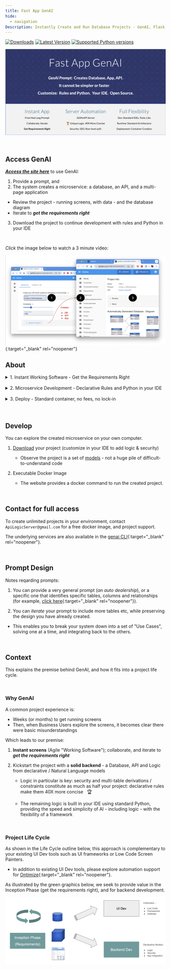 ```yaml
---
title: Fast App GenAI
hide:
  - navigation
Description: Instantly Create and Run Database Projects - GenAI, Flask, APIs, SQLAlchemy, React Apps, Rules, Low-Code, Python, Docker, Azure, Web Apps, Microservice, Declarative
---
```

<style>
  .md-typeset h1,
  .md-content__button {
    display: none;
  }
</style>
[![Downloads](https://static.pepy.tech/badge/apilogicserver)](https://pepy.tech/project/apilogicserver)
[![Latest Version](https://img.shields.io/pypi/v/apilogicserver.svg)](https://pypi.python.org/pypi/apilogicserver/)
[![Supported Python versions](https://img.shields.io/pypi/pyversions/apilogicserver.svg)](https://pypi.python.org/pypi/apilogicserver/)


[![API Logic Server Intro](images/hero-banner-wg.png)](Doc-Home.md "Click for Docs, Getting Started")


&nbsp;

## Access GenAI

***[Access the site here]()*** to use GenAI:

1. Provide a prompt, and
2. The system creates a microservice: a database, an API, and a multi-page application

  * Review the project - running screens, with data - and the database diagram
  * Iterate to ***get the requirements right***

3. Download the project to continue development with rules and Python in your IDE

&nbsp;

*Click* the image below to watch a 3 minute video:

[![Web/GenAI Automation](images/web_genai/wg-1280x720.png)](https://youtu.be/miOj00SiGxQ "Microservice Automation"){:target="_blank" rel="noopener"}

## About

<details markdown>
</br>

<summary>1. Instant Working Software - Get the Requirements Right</summary>

Automation has turned your prompt into a microservice: a working **application**, and a **standard API.**

It simply cannot be faster or simpler.

* Eliminate weeks to months of complex framework coding, db design, or screen painting.  

* Iterate 15 times... before lunch.

</br>

</details>

</br>

<details markdown>
</br>

<summary>2. Microservice Development - Declarative Rules and Python in your IDE</summary>

The speed and simplicity of AI, plus all the flexibility of a framework.  

* Download the standard project, and [**customize in your IDE**](https://apilogicserver.github.io/Docs/Tutorial/#3-customize-and-debug-in-your-ide)

* Use standard Python: e.g. provide [Application integration](https://apilogicserver.github.io/Docs/Sample-Integration/) (custom APIs and kafka messaging) 

* [Declarative security](https://apilogicserver.github.io/Docs/Security-Overview/): configure keycloak authentication, declare role-based row authorization<br>

* [Declarative business logic](https://apilogicserver.github.io/Docs/Logic-Why/): multi-table constraints and derivations using ***unique rules*** that are 40X more concise than code, extensible with Python<br>

<br>

</details>
</br>

<details markdown>
</br>

<summary>3. Deploy - Standard container, no fees, no lock-in</summary>

Created projects include scripts to automate docker creation, so you can deploy anywhere.  

There are no runtime fees, no lock-in.

</details>
</br>
&nbsp;

## Develop

You can explore the created microservice on your own computer.

1. [Download]() your project (customize in your IDE to add logic & security)

    * Observe the project is a set of [models]() - not a huge pile of difficult-to-understand code

2. Executable Docker Image

    * The website provides a docker command to run the created project.


&nbsp;

## Contact for full access

To create unlimited projects in your environment, contact `ApiLogicServer@gmail.com` for a free docker image, and project support.

The underlying services are also available in the [genai CLI](WebGenAI-CLI.md){:target="_blank" rel="noopener"}.

&nbsp;

## Prompt Design

Notes reqarding prompts:

1. You can provide a very general prompt (*an auto dealership*), or a specific one that identifies specific tables, columns and relationships (for example, [click here](https://github.com/ApiLogicServer/ApiLogicServer-src/blob/main/tests/test_databases/ai-created/budget_allocation/budget_allocations/genai.prompt){:target="_blank" rel="noopener"}).

2. You can *iterate* your prompt to include more tables etc, while preserving the design you have already created.

  * This enables you to break your system down into a set of "Use Cases", solving one at a time, and integrating back to the others.

&nbsp;

## Context

This explains the premise behind GenAI, and how it fits into a project life cycle.

&nbsp;

### Why GenAI

A common project experience is:

* Weeks (or months) to get running screens
* Then, when Business Users explore the screens, it becomes clear there were basic misunderstandings

Which leads to our premise:

1. **Instant screens** (Agile "Working Software"); collaborate, and iterate to ***get the requirements right***
2. Kickstart the project with a **solid backend** - a Database, API and Logic from declarative / Natural Language models

    * Logic in particular is key: security and multi-table derivations / constraints constitute as much as half your project: declarative rules make them 40X more concise  &nbsp; :trophy:

    * The remaining logic is built in your IDE using standard Python, providing the speed and simplicity of AI - including logic - with the flexibility of a framework

&nbsp;

### Project Life Cycle

As shown in the Life Cycle outline below, this approach is complementary to your existing UI Dev tools such as UI frameworks or Low Code Screen Painters. 

* In addition to existing UI Dev tools, please explore automation support for [Ontimize](App-Custom-Ontimize-Overview.md){:target="_blank" rel="noopener"}.

As illustrated by the green graphics below, we seek to provide value in the Inception Phase (get the requirements right), and for backend development. 

![life-cycle](images/web_genai/life-cycle.png)

&nbsp;
